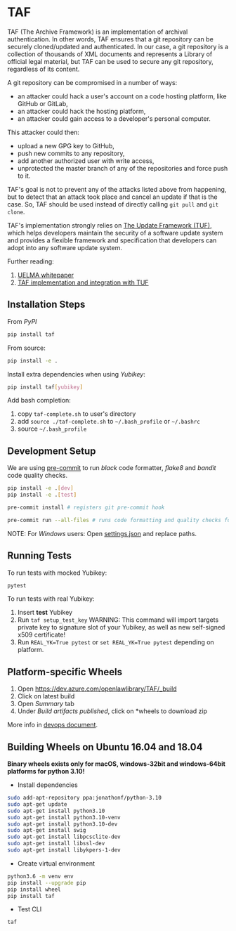# TAF

TAF (The Archive Framework) is an implementation of archival authentication. In other words, TAF ensures that a git repository can be securely cloned/updated and authenticated. In our case, a git repository is a collection of thousands of XML documents and represents a Library of official legal material, but TAF can be used to secure any git repository, regardless of its content.

A git repository can be compromised in a number of ways:

- an attacker could hack a user's account on a code hosting platform, like GitHub or GitLab,
- an attacker could hack the hosting platform,
- an attacker could gain access to a developer's personal computer.

This attacker could then:

- upload a new GPG key to GitHub,
- push new commits to any repository,
- add another authorized user with write access,
- unprotected the master branch of any of the repositories and force push to it.

TAF's goal is not to prevent any of the attacks listed above from happening, but to detect that an attack took place and cancel an update if that is the case. So, TAF should be used instead of directly calling `git pull` and `git clone`.

TAF's implementation strongly relies on [The Update Framework (TUF)](https://theupdateframework.github.io), which helps developers maintain the security of a software update system and provides a flexible framework and specification that developers can adopt into any software update system.

Further reading:

1. [UELMA whitepaper](whitepapers/UELMA-Open-Law-White-Paper.pdf)
1. [TAF implementation and integration with TUF](docs/updater/specification.md)

## Installation Steps

From _PyPI_

```bash
pip install taf
```

From source:

```bash
pip install -e .
```

Install extra dependencies when using _Yubikey_:

```bash
pip install taf[yubikey]
```

Add bash completion:

1. copy `taf-complete.sh` to user's directory
1. add `source ./taf-complete.sh` to `~/.bash_profile` or `~/.bashrc`
1. source `~/.bash_profile`

## Development Setup

We are using [pre-commit](https://pre-commit.com/) to run _black_ code formatter, _flake8_ and _bandit_ code quality checks.

```bash
pip install -e .[dev]
pip install -e .[test]

pre-commit install # registers git pre-commit hook

pre-commit run --all-files # runs code formatting and quality checks for all files
```

NOTE: For _Windows_ users: Open [settings.json](.vscode/settings.json) and replace paths.

## Running Tests

To run tests with mocked Yubikey:

```bash
pytest
```

To run tests with real Yubikey:

1. Insert **test** Yubikey
2. Run `taf setup_test_key`
   WARNING: This command will import targets private key to signature slot of your Yubikey, as well as new self-signed x509 certificate!
3. Run `REAL_YK=True pytest` or `set REAL_YK=True pytest` depending on platform.

## Platform-specific Wheels

1. Open https://dev.azure.com/openlawlibrary/TAF/_build
2. Click on latest build
3. Open _Summary_ tab
4. Under _Build artifacts published_, click on \*wheels to download zip

More info in [devops document](./docs/devops.md).

## Building Wheels on Ubuntu 16.04 and 18.04

**Binary wheels exists only for macOS, windows-32bit and windows-64bit platforms for python 3.10!**

- Install dependencies

```bash
sudo add-apt-repository ppa:jonathonf/python-3.10
sudo apt-get update
sudo apt-get install python3.10
sudo apt-get install python3.10-venv
sudo apt-get install python3.10-dev
sudo apt-get install swig
sudo apt-get install libpcsclite-dev
sudo apt-get install libssl-dev
sudo apt-get install libykpers-1-dev
```

- Create virtual environment

```bash
python3.6 -m venv env
pip install --upgrade pip
pip install wheel
pip install taf
```

- Test CLI

```bash
taf
```

